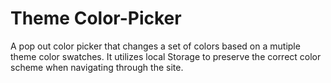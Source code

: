 # Theme Color-Picker
A pop out color picker that changes a set of colors based on a mutiple theme color swatches. It utilizes local Storage to preserve the correct color scheme when navigating through the site.
